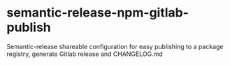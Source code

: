 # semantic-release-npm-gitlab-publish
Semantic-release shareable configuration for easy publishing to a package registry, generate Gitlab release and CHANGELOG.md
